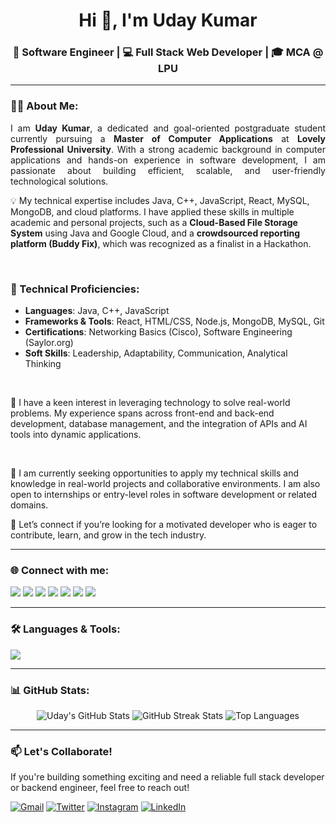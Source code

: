 <!-- Banner -->
<!--<p align="center">
  <img src="https://i.imgur.com/q8QvHjz.gif" alt="Uday Kumar Banner" width="100%"/>
</p>-->

<h1 align="center">Hi 👋, I'm Uday Kumar</h1>
<h3 align="center">🚀 Software Engineer | 💻 Full Stack Web Developer | 🎓 MCA @ LPU</h3>

---

### 👨‍💻 About Me:

<p align="justify">
I am <strong>Uday Kumar</strong>, a dedicated and goal-oriented postgraduate student currently pursuing a <strong>Master of Computer Applications</strong> at <strong>Lovely Professional University</strong>. With a strong academic background in computer applications and hands-on experience in software development, I am passionate about building efficient, scalable, and user-friendly technological solutions.

<br>

💡 My technical expertise includes Java, C++, JavaScript, React, MySQL, MongoDB, and cloud platforms. I have applied these skills in multiple academic and personal projects, such as a <strong>Cloud-Based File Storage System</strong> using Java and Google Cloud, and a <strong>crowdsourced reporting platform (Buddy Fix)</strong>, which was recognized as a finalist in a Hackathon.

<br>

### 🔧 Technical Proficiencies:

- **Languages**: Java, C++, JavaScript  
- **Frameworks & Tools**: React, HTML/CSS, Node.js, MongoDB, MySQL, Git  
- **Certifications**: Networking Basics (Cisco), Software Engineering (Saylor.org)  
- **Soft Skills**: Leadership, Adaptability, Communication, Analytical Thinking  

<br>

🎯 I have a keen interest in leveraging technology to solve real-world problems. My experience spans across front-end and back-end development, database management, and the integration of APIs and AI tools into dynamic applications.

<br>

💼 I am currently seeking opportunities to apply my technical skills and knowledge in real-world projects and collaborative environments. I am also open to internships or entry-level roles in software development or related domains.

🤝 Let’s connect if you’re looking for a motivated developer who is eager to contribute, learn, and grow in the tech industry.
</p>

---

### 🌐 Connect with me:

<p align="left">
  <a href="https://twitter.com/_uday_here" target="_blank"><img src="https://img.shields.io/badge/Twitter-1DA1F2?style=flat&logo=twitter&logoColor=white"/></a>
  <a href="https://linkedin.com/in/-uday-kumar" target="_blank"><img src="https://img.shields.io/badge/LinkedIn-0077B5?style=flat&logo=linkedin&logoColor=white"/></a>
  <a href="https://stackoverflow.com/users/uday-kumar" target="_blank"><img src="https://img.shields.io/badge/StackOverflow-FE7A16?style=flat&logo=stackoverflow&logoColor=white"/></a>
  <a href="https://instagram.com/uday.here_" target="_blank"><img src="https://img.shields.io/badge/Instagram-E4405F?style=flat&logo=instagram&logoColor=white"/></a>
  <a href="https://www.hackerrank.com/uday92689" target="_blank"><img src="https://img.shields.io/badge/HackerRank-2EC866?style=flat&logo=hackerrank&logoColor=white"/></a>
  <a href="https://www.leetcode.com/6zxr5ewm77" target="_blank"><img src="https://img.shields.io/badge/LeetCode-FFA116?style=flat&logo=leetcode&logoColor=black"/></a>
  <a href="https://www.hackerearth.com/@uday92689" target="_blank"><img src="https://img.shields.io/badge/HackerEarth-323754?style=flat&logo=hackerearth&logoColor=white"/></a>
</p>

---

### 🛠️ Languages & Tools:

<p align="left">
  <img src="https://skillicons.dev/icons?i=c,cpp,java,js,react,nodejs,html,css,tailwind,php,mysql,postgres,mongodb,python,docker,git,linux" />
</p>

---

### 📊 GitHub Stats:

<p align="center">
  <img src="https://github-readme-stats.vercel.app/api?username=udayhere&show_icons=true&theme=tokyonight" alt="Uday's GitHub Stats" />
  <img src="https://github-readme-streak-stats.herokuapp.com/?user=udayhere&theme=tokyonight" alt="GitHub Streak Stats"/>
  <img src="https://github-readme-stats.vercel.app/api/top-langs/?username=udayhere&layout=compact&theme=tokyonight" alt="Top Languages"/>
</p>

---

### 📫 Let's Collaborate!

If you're building something exciting and need a reliable full stack developer or backend engineer, feel free to reach out!

<p align="left">
  <a href="mailto:uday92689@gmail.com"><img src="https://img.shields.io/badge/Gmail-D14836?style=for-the-badge&logo=gmail&logoColor=white" alt="Gmail" /></a>
  <a href="https://x.com/_Uday_here" target="_blank"><img src="https://img.shields.io/badge/Twitter-1DA1F2?style=for-the-badge&logo=twitter&logoColor=white" alt="Twitter" /></a>
  <a href="https://www.instagram.com/uday.here_" target="_blank"><img src="https://img.shields.io/badge/Instagram-E4405F?style=for-the-badge&logo=instagram&logoColor=white" alt="Instagram" /></a>
  <a href="https://www.linkedin.com/in/-uday-kumar/" target="_blank"><img src="https://img.shields.io/badge/LinkedIn-0077B5?style=for-the-badge&logo=linkedin&logoColor=white" alt="LinkedIn" /></a>
</p>


